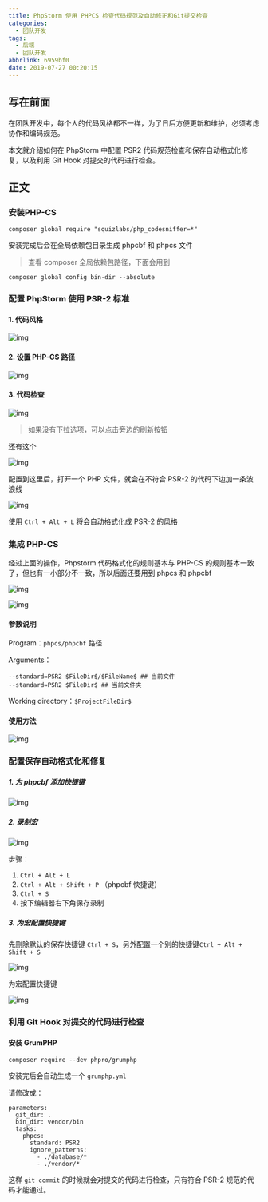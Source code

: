 ```yaml
---
title: PhpStorm 使用 PHPCS 检查代码规范及自动修正和Git提交检查
categories:
  - 团队开发
tags:
  - 后端
  - 团队开发
abbrlink: 6959bf0
date: 2019-07-27 00:20:15
---
```


## 写在前面


在团队开发中，每个人的代码风格都不一样，为了日后方便更新和维护，必须考虑协作和编码规范。

本文就介绍如何在 PhpStorm 中配置 PSR2 代码规范检查和保存自动格式化修复，以及利用 Git Hook 对提交的代码进行检查。

## 正文

### 安装PHP-CS

```
composer global require "squizlabs/php_codesniffer=*"
```

安装完成后会在全局依赖包目录生成 phpcbf 和 phpcs 文件

> 查看 composer 全局依赖包路径，下面会用到

```
composer global config bin-dir --absolute
```

### 配置 PhpStorm 使用 PSR-2 标准

#### 1. 代码风格

![img](https://gd4ark-1258805822.cos.ap-guangzhou.myqcloud.com/images/d8bf4d6423310685be6a4bdcd55ff64.png)

#### 2. 设置 PHP-CS 路径

![img](https://gd4ark-1258805822.cos.ap-guangzhou.myqcloud.com/images/150de5624de5b230c93bb636eb794e7.png)

#### 3. 代码检查

![img](https://gd4ark-1258805822.cos.ap-guangzhou.myqcloud.com/images/3eb78dc76568e3656798747eea83e8c.png)

> 如果没有下拉选项，可以点击旁边的刷新按钮

还有这个

![img](https://gd4ark-1258805822.cos.ap-guangzhou.myqcloud.com/images/d9c37df038c2cf0a6538ea4bc5630ca.png)

配置到这里后，打开一个 PHP 文件，就会在不符合 PSR-2 的代码下边加一条波浪线

![img](https://gd4ark-1258805822.cos.ap-guangzhou.myqcloud.com/images/20190727141029.png)

使用 `Ctrl + Alt + L` 将会自动格式化成 PSR-2 的风格

### 集成 PHP-CS

经过上面的操作，Phpstorm 代码格式化的规则基本与 PHP-CS 的规则基本一致了，但也有一小部分不一致，所以后面还要用到 phpcs 和 phpcbf

![img](https://gd4ark-1258805822.cos.ap-guangzhou.myqcloud.com/images/20190727141709.png)

![img](https://gd4ark-1258805822.cos.ap-guangzhou.myqcloud.com/images/20190727141817.png)

#### 参数说明

Program：`phpcs/phpcbf` 路径

Arguments：

```
--standard=PSR2 $FileDir$/$FileName$ ## 当前文件
--standard=PSR2 $FileDir$ ## 当前文件夹
```

Working directory：`$ProjectFileDir$`

#### 使用方法

![img](https://gd4ark-1258805822.cos.ap-guangzhou.myqcloud.com/images/20190727142731.png)

### 配置保存自动格式化和修复

##### 1. 为 phpcbf 添加快捷键

![img](https://gd4ark-1258805822.cos.ap-guangzhou.myqcloud.com/images/20190727142957.png)

##### 2. 录制宏

![img](https://gd4ark-1258805822.cos.ap-guangzhou.myqcloud.com/images/20190727143052.png)

步骤：

1. `Ctrl + Alt + L`
2. `Ctrl + Alt + Shift + P` （phpcbf 快捷键）
3. `Ctrl + S`
4. 按下编辑器右下角保存录制

##### 3. 为宏配置快捷键

先删除默认的保存快捷键 `Ctrl + S`，另外配置一个别的快捷键`Ctrl + Alt + Shift + S`

![img](https://gd4ark-1258805822.cos.ap-guangzhou.myqcloud.com/images/20190727143522.png)

为宏配置快捷键

![img](https://gd4ark-1258805822.cos.ap-guangzhou.myqcloud.com/images/20190727143824.png)

### 利用 Git Hook 对提交的代码进行检查

#### 安装 GrumPHP

```
composer require --dev phpro/grumphp
```

安装完后会自动生成一个 `grumphp.yml`

请修改成：

```
parameters:
  git_dir: .
  bin_dir: vendor/bin
  tasks:
    phpcs:
      standard: PSR2
      ignore_patterns:
        - ./database/*
        - ./vendor/*
```

这样 `git commit` 的时候就会对提交的代码进行检查，只有符合 PSR-2 规范的代码才能通过。
